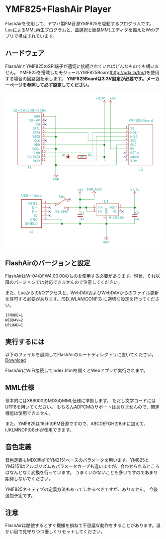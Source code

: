 # YMF825+FlashAir Player

FlashAirを使用して、ヤマハ製FM音源YMF825を駆動するプログラムです。
LuaによるMML再生プログラムと、曲選択と簡易MMLエディタを備えたWebアプリで構成されています。

## ハードウェア

FlashAirとYMF825のSPI端子が適切に接続されていればどんなものでも構いません。
YMF825を搭載したモジュールYMF825Board(http://uda.la/fm/)を使用する場合の回路図を示します。
**YMF825Boardは3.3V設定が必要です。メーカーページを参照して必ず設定してください。**

![回路図](schematic.png)

## FlashAirのバージョンと設定

FlashAirはW-04のFW4.00.00のものを使用する必要があります。現状、それ以降のバージョンでは対応できませんので注意してください。

また、LuaからのI/Oアクセスと、WebDAVおよびWebDAVからのファイル更新を許可する必要があります。/SD_WLAN/CONFIG に適切な設定を行ってください。
``` :/SD_WLAN/CONFIG
IFMODE=1
WEBDAV=2
UPLOAD=1
```

## 実行するには

以下のファイルを展開してFlashAirのルートディレクトリに置いてください。
[Download](https://github.com/shuichitakano/ymf825playFA/releases/download/v0.1/air825_180708.zip)

FlashAirにWiFi接続してindex.htmlを開くとWebアプリが実行されます。

## MML仕様

基本的にはX68000のMDXのMML仕様に準拠します。
ただし文字コードにはUTF8を用いてください。
もちろんADPCMのサポートはありませんので、関連機能は使用できません。

また、YMF825は16chのFM音源ですので、ABCDEFGHの8chに加えて、IJKLMNOPの8chが使用できます。

## 音色定義

音色定義もMDX準拠でYM2151ベースのパラメータを用います。YM825とYM2151はアルゴリズムもパラメータカーブも違いますが、合わせられるところはなんとなく変換を行っています。
うまくいかないことも多いですのであまり期待しないでください。

YMF825ネイティブの定義方法もあってしかるべきですが、ありません。
今後追加予定です。

## 注意

FlashAirは酷使するとすぐ機嫌を損ねて不思議な動作をすることがあります。温かい目で見守りつつ優しくリセットしてください。


